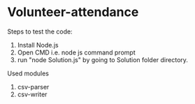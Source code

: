 # Volunteer-attendance
Steps to test the code:

1. Install Node.js
2. Open CMD i.e. node js command prompt
3. run "node Solution.js" by going to Solution folder directory.


Used modules
1. csv-parser
2. csv-writer
